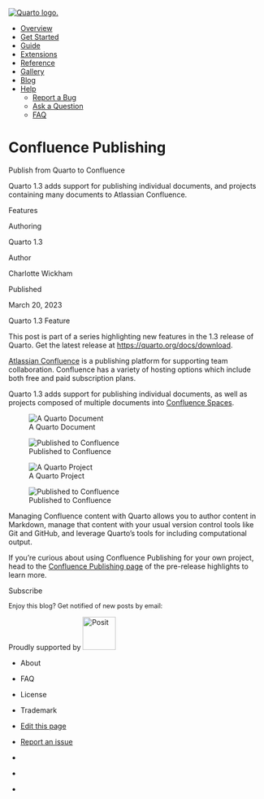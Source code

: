 <a href="../../../../index.html"
class="navbar-brand navbar-brand-logo"><img src="../../../../quarto.png"
class="navbar-logo" alt="Quarto logo." /></a>

<span class="navbar-toggler-icon"></span>

-   <a href="../../../../index.html" class="nav-link"><span
    class="menu-text">Overview</span></a>
-   <a href="../../../../docs/get-started/index.html" class="nav-link"><span
    class="menu-text">Get Started</span></a>
-   <a href="../../../../docs/guide/index.html" class="nav-link"><span
    class="menu-text">Guide</span></a>
-   <a href="../../../../docs/extensions/index.html" class="nav-link"><span
    class="menu-text">Extensions</span></a>
-   <a href="../../../../docs/reference/index.html" class="nav-link"><span
    class="menu-text">Reference</span></a>
-   <a href="../../../../docs/gallery/index.html" class="nav-link"><span
    class="menu-text">Gallery</span></a>
-   <a href="../../../../docs/blog/index.html" class="nav-link"><span
    class="menu-text">Blog</span></a>
-   <a href="#" id="nav-menu-help" class="nav-link dropdown-toggle"
    role="button" data-bs-toggle="dropdown" aria-expanded="false"><span
    class="menu-text">Help</span></a>
    -   <a href="https://github.com/quarto-dev/quarto-cli/issues"
        class="dropdown-item"><em></em> <span class="dropdown-text">Report a
        Bug</span></a>
    -   <a href="https://github.com/quarto-dev/quarto-cli/discussions"
        class="dropdown-item"><em></em> <span class="dropdown-text">Ask a
        Question</span></a>
    -   <a href="../../../../docs/faq/index.html"
        class="dropdown-item"><em></em> <span
        class="dropdown-text">FAQ</span></a>

<a href="https://twitter.com/quarto_pub"
class="quarto-navigation-tool px-1" aria-label="Quarto Twitter"
title="Quarto Twitter"><em></em></a>
<a href="https://github.com/quarto-dev/quarto-cli"
class="quarto-navigation-tool px-1" aria-label="Quarto GitHub"
title="Quarto GitHub"><em></em></a>
<a href="https://quarto.org/docs/blog/index.xml"
class="quarto-navigation-tool px-1" aria-label="Quarto Blog RSS"
title="Quarto Blog RSS"><em></em></a>

# Confluence Publishing

Publish from Quarto to Confluence

Quarto 1.3 adds support for publishing individual documents, and
projects containing many documents to Atlassian Confluence.

Features

Authoring

Quarto 1.3

Author

Charlotte Wickham

Published

March 20, 2023

Quarto 1.3 Feature

This post is part of a series highlighting new features in the 1.3
release of Quarto. Get the latest release at
<https://quarto.org/docs/download>.

[Atlassian Confluence](https://www.atlassian.com/software/confluence) is
a publishing platform for supporting team collaboration. Confluence has
a variety of hosting options which include both free and paid
subscription plans.

Quarto 1.3 adds support for publishing individual documents, as well as
projects composed of multiple documents into [Confluence
Spaces](https://support.atlassian.com/confluence-cloud/docs/use-spaces-to-organize-your-work/).

<figure>
<img src="images/confluence-qmd.png" class="img-fluid figure-img"
alt="A Quarto Document" />
<figcaption aria-hidden="true">A Quarto Document</figcaption>
</figure>

<figure>
<img src="images/confluence-page.png" class="img-fluid figure-img"
alt="Published to Confluence" />
<figcaption aria-hidden="true">Published to Confluence</figcaption>
</figure>

<figure>
<img src="images/confluence-project.png" class="img-fluid figure-img"
alt="A Quarto Project" />
<figcaption aria-hidden="true">A Quarto Project</figcaption>
</figure>

<figure>
<img src="images/confluence-site.png" class="img-fluid figure-img"
alt="Published to Confluence" />
<figcaption aria-hidden="true">Published to Confluence</figcaption>
</figure>

Managing Confluence content with Quarto allows you to author content in
Markdown, manage that content with your usual version control tools like
Git and GitHub, and leverage Quarto’s tools for including computational
output.

If you’re curious about using Confluence Publishing for your own
project, head to the [Confluence Publishing
page](../../../../docs/prerelease/1.3/confluence.html) of the
pre-release highlights to learn more.

Subscribe

<span style="font-size: 0.9em;">Enjoy this blog? Get notified of new
posts by email:</span>

Proudly supported by [<img
src="https://www.rstudio.com/assets/img/posit-logo-fullcolor-TM.svg"
class="img-fluid" width="65" alt="Posit" />](https://posit.co)

-   <a href="../../../../about.html" class="nav-link"></a>

    About

-   <a href="../../../../docs/faq/index.html" class="nav-link"></a>

    FAQ

-   <a href="../../../../license.html" class="nav-link"></a>

    License

-   <a href="../../../../trademark.html" class="nav-link"></a>

    Trademark

-   <a
    href="https://github.com/quarto-dev/quarto-web/edit/main/docs/blog/posts/2023-03-20-confluence/index.qmd"
    class="toc-action"><em></em>Edit this page</a>
-   <a href="https://github.com/quarto-dev/quarto-cli/issues/new/choose"
    class="toc-action"><em></em>Report an issue</a>

-   <a href="https://twitter.com/quarto_pub" class="nav-link"><em></em></a>
-   <a href="https://github.com/quarto-dev/quarto-cli"
    class="nav-link"><em></em></a>
-   <a href="https://quarto.org/docs/blog/index.xml"
    class="nav-link"><em></em></a>
